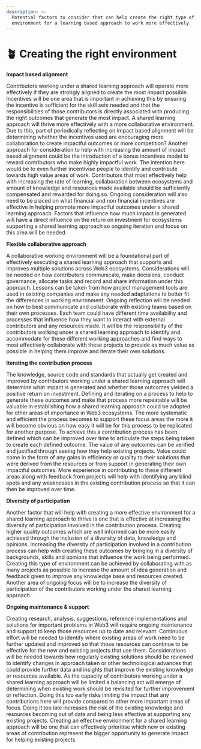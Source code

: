 ```yaml
---
description: >-
  Potential factors to consider that can help create the right type of
  environment for a learning based approach to work more effectively
---
```


# 🪴 Creating the right environment

**Impact based alignment**

Contributors working under a shared learning approach will operate more effectively if they are strongly aligned to create the most impact possible. Incentives will be one area that is important in achieving this by ensuring the incentive is sufficient for the skill sets needed and that the responsibilities of those contributors is directly associated with producing the right outcomes that generate the most impact. A shared learning approach will thrive more effectively with a more collaborative environment. Due to this, part of periodically reflecting on impact based alignment will be determining whether the incentives used are encouraging more collaboration to create impactful outcomes or more competition? Another approach for consideration to help with increasing the amount of impact based alignment could be the introduction of a bonus incentives model to reward contributors who make highly impactful work. The intention here would be to even further incentivise people to identify and contribute towards high value areas of work. Contributors that most effectively help with increasing the rate of learning, collaboration between ecosystems and amount of knowledge and resources made available should be sufficiently compensated and rewarded for doing so. Ongoing consideration will also need to be placed on what financial and non financial incentives are effective in helping promote more impactful outcomes under a shared learning approach. Factors that influence how much impact is generated will have a direct influence on the return on investment for ecosystems supporting a shared learning approach so ongoing iteration and focus on this area will be needed.



**Flexible collaborative approach**

A collaborative working environment will be a foundational part of effectively executing a shared learning approach that supports and improves multiple solutions across Web3 ecosystems. Considerations will be needed on how contributors communicate, make decisions, conduct governance, allocate tasks and record and share information under this approach. Lessons can be taken from how project management tools are used in existing companies and make any needed adaptations to better fit the differences in working environment. Ongoing reflection will be needed on how to best communicate and collaborate with existing teams based on their own processes. Each team could have different time availability and processes that influence how they want to interact with external contributors and any resources made. It will be the responsibility of the contributors working under a shared learning approach to identify and accommodate for these different working approaches and find ways to most effectively collaborate with these projects to provide as much value as possible in helping them improve and iterate their own solutions.



**Iterating the contribution process**

The knowledge, source code and standards that actually get created and improved by contributors working under a shared learning approach will determine what impact is generated and whether those outcomes yielded a positive return on investment. Defining and iterating on a process to help to generate these outcomes and make that process more repeatable will be valuable in establishing how a shared learning approach could be adopted for other areas of importance in Web3 ecosystems. The more systematic and efficient the process becomes to support these focus areas the more it will become obvious on how easy it will be for this process to be replicated for another purpose. To achieve this a contribution process has been defined which can be improved over time to articulate the steps being taken to create each defined outcome. The value of any outcomes can be verified and justified through seeing how they help existing projects. Value could come in the form of any gains in efficiency or quality to their solutions that were derived from the resources or from support in generating their own impactful outcomes. More experience in contributing to these different areas along with feedback from projects will help with identifying any blind spots and any weaknesses in the existing contribution process so that it can then be improved over time.



**Diversity of participation**

Another factor that will help with creating a more effective environment for a shared learning approach to thrive is one that is effective at increasing the diversity of participation involved in the contribution process. Creating higher quality outcomes which are well informed can be more easily achieved through the inclusion of a diversity of data, knowledge and opinions. Increasing the diversity of participation involved in a contribution process can help with creating these outcomes by bringing in a diversity of backgrounds, skills and opinions that influence the work being performed. Creating this type of environment can be achieved by collaborating with as many projects as possible to increase the amount of idea generation and feedback given to improve any knowledge base and resources created. Another area of ongoing focus will be to increase the diversity of participation of the contributors working under the shared learning approach.



**Ongoing maintenance & support**

Creating research, analysis, suggestions, reference implementations and solutions for important problems in Web3 will require ongoing maintenance and support to keep those resources up to date and relevant. Continuous effort will be needed to identify where existing areas of work need to be further updated and improved so that those resources can continue to be effective for the new and existing projects that use them. Considerations will be needed towards how regularly existing solutions should be reviewed to identify changes in approach taken or other technological advances that could provide further data and insights that improve the existing knowledge or resources available. As the capacity of contributors working under a shared learning approach will be limited a balancing act will emerge of determining when existing work should be revisited for further improvement or reflection. Doing this too early risks limiting the impact that any contributions here will provide compared to other more important areas of focus. Doing it too late increases the risk of the existing knowledge and resources becoming out of date and being less effective at supporting any existing projects. Creating an effective environment for a shared learning approach will be one that can effectively prioritise which new or existing areas of contribution represent the bigger opportunity to generate impact for helping existing projects.
